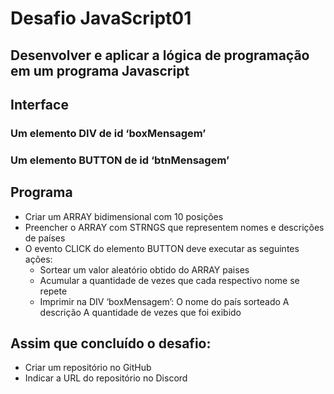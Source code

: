 # Desafio JavaScript01
  
##  Desenvolver e aplicar a lógica de programação em um programa Javascript

## Interface

### Um elemento DIV de id ‘boxMensagem’
### Um elemento BUTTON de id ‘btnMensagem’
## Programa

- Criar um ARRAY bidimensional com 10 posições
- Preencher o ARRAY com STRNGS que representem nomes e descrições de países
- O evento CLICK do elemento BUTTON deve executar as seguintes ações:
  - Sortear um valor aleatório obtido do ARRAY paises
  - Acumular a quantidade de vezes que cada respectivo nome se repete
  - Imprimir na DIV ‘boxMensagem’:
        O nome do país sorteado
        A descrição
        A quantidade de vezes que foi exibido

## Assim que concluído o desafio:

  - Criar um repositório no GitHub
  - Indicar a URL do repositório no Discord
‌
